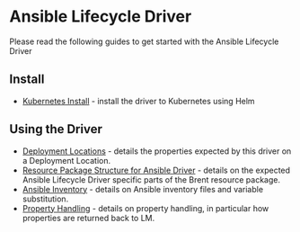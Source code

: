 # Ansible Lifecycle Driver

Please read the following guides to get started with the Ansible Lifecycle Driver

## Install

- [Kubernetes Install](./install_with_helm.md) - install the driver to Kubernetes using Helm

## Using the Driver

- [Deployment Locations](./deployment_locations.md) - details the properties expected by this driver on a Deployment Location.
- [Resource Package Structure for Ansible Driver](./resource_package_structure.md) - details on the expected Ansible Lifecycle Driver specific parts of the Brent resource package.
- [Ansible Inventory](./ansible_inventory.md) - details on Ansible inventory files and variable substitution.
- [Property Handling](./property_handling.md) - details on property handling, in particular how properties are returned back to LM.
